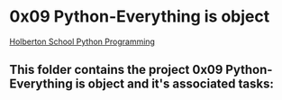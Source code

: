 # 0x09 Python-Everything is object

[Holberton School Python Programming](https://github.com/Jilroge7/holbertonschool-higher_level_programming)

## This folder contains the project 0x09 Python-Everything is object and it's associated tasks:

